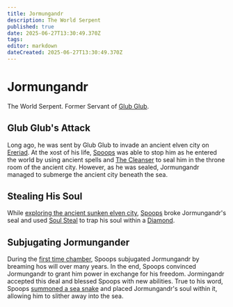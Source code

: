 ```yaml
---
title: Jormungandr
description: The World Serpent
published: true
date: 2025-06-27T13:30:49.370Z
tags: 
editor: markdown
dateCreated: 2025-06-27T13:30:49.370Z
---
```


# Jormungandr
The World Serpent. Former Servant of [Glub Glub](/characters/glub-glub).


## Glub Glub's Attack
Long ago, he was sent by Glub Glub to invade an ancient elven city on [Ereriad](/locations/Ereriad). At the xost of his life, [Spoops](/characters/spoops) was able to stop him as he entered the world by using ancient spells and [The Cleanser](/items/The-Cleanser) to seal him in the throne room of the ancient city. However, as he was sealed, Jormungandr managed to submerge the ancient city beneath the sea.

## Stealing His Soul
While [exploring the ancient sunken elven city](/Events/exploring-the-ancient-sunken-elven-city), [Spoops](/characters/spoops) broke Jormungandr's seal and used [Soul Steal](/spells/soul-steal) to trap his soul within a [Diamond](/items/Jormungandr-Diamond). 


## Subjugating Jormungander
During the [first time chamber](/Events/the-first-time-chamber), Spoops subjugated Jormungandr by breaming hos will over many years. In the end, Spoops convinced Jormungandr to grant him power in exchange for his freedom. Jormingandr accepted this deal and blessed Spoops with new abilities. True to his word, Spoops [summoned a sea snake](/items/ring-of-snakes) and placed Jormungandr's soul within it, allowing him to slither away into the sea.


